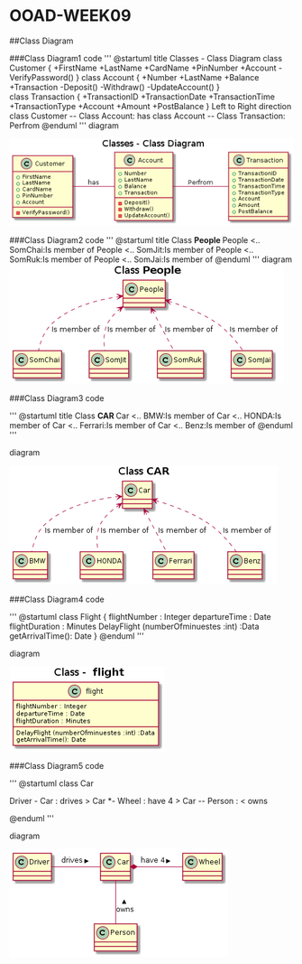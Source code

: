 # OOAD-WEEK09
##Class Diagram


###Class Diagram1
code 
'''
@startuml
title Classes - Class Diagram
class Customer {
  +FirstName
  +LastName
  +CardName
  +PinNumber
  +Account
  -VerifyPassword()
}
class Account {
  +Number
  +LastName
  +Balance
  +Transaction
  -Deposit()
  -Withdraw()
  -UpdateAccount()
  }  
class Transaction {
  +TransactionID
  +TransactionDate
  +TransactionTime
  +TransactionType
  +Account
  +Amount
  +PostBalance
  }
Left to Right direction
class Customer -- Class Account: has
class Account -- Class Transaction: Perfrom
@enduml
'''
diagram


<img src="https://github.com/NATAKORNCHA/OOAD-WEEK09/blob/master/Homework/Class%20Diagram1.png?raw=true">



###Class Diagram2
code 
'''
@startuml
title Class <b>People </b>
People  <.. SomChai:Is member of
People  <.. SomJit:Is member of
People  <.. SomRuk:Is member of
People  <.. SomJai:Is member of
@enduml
'''
diagram
<img src="https://github.com/NATAKORNCHA/OOAD-WEEK09/blob/master/Homework/Class%20Diagram2.png?raw=true">


###Class Diagram3
code 

'''
@startuml
title Class <b>CAR </b>
Car  <.. BMW:Is member of
Car  <.. HONDA:Is member of
Car  <.. Ferrari:Is member of
Car  <.. Benz:Is member of
@enduml
'''

diagram

<img src="https://github.com/NATAKORNCHA/OOAD-WEEK09/blob/master/Homework/Class%20Diagram3.png?raw=true">


###Class Diagram4
code 

'''
@startuml
class Flight {
   flightNumber : Integer
   departureTime : Date
   flightDuration : Minutes
   DelayFlight (numberOfminuestes :int) :Data
   getArrivalTime(): Date
}
@enduml
'''

diagram

<img src="https://github.com/NATAKORNCHA/OOAD-WEEK09/blob/master/Homework/Class%20Diagram4.png?raw=true">


###Class Diagram5
code 

'''
@startuml
class Car

Driver - Car : drives >
Car *- Wheel : have 4 >
Car -- Person : < owns

@enduml
'''

diagram

<img src="https://github.com/NATAKORNCHA/OOAD-WEEK09/blob/master/Homework/Class%20Diagram5.png?raw=true">



